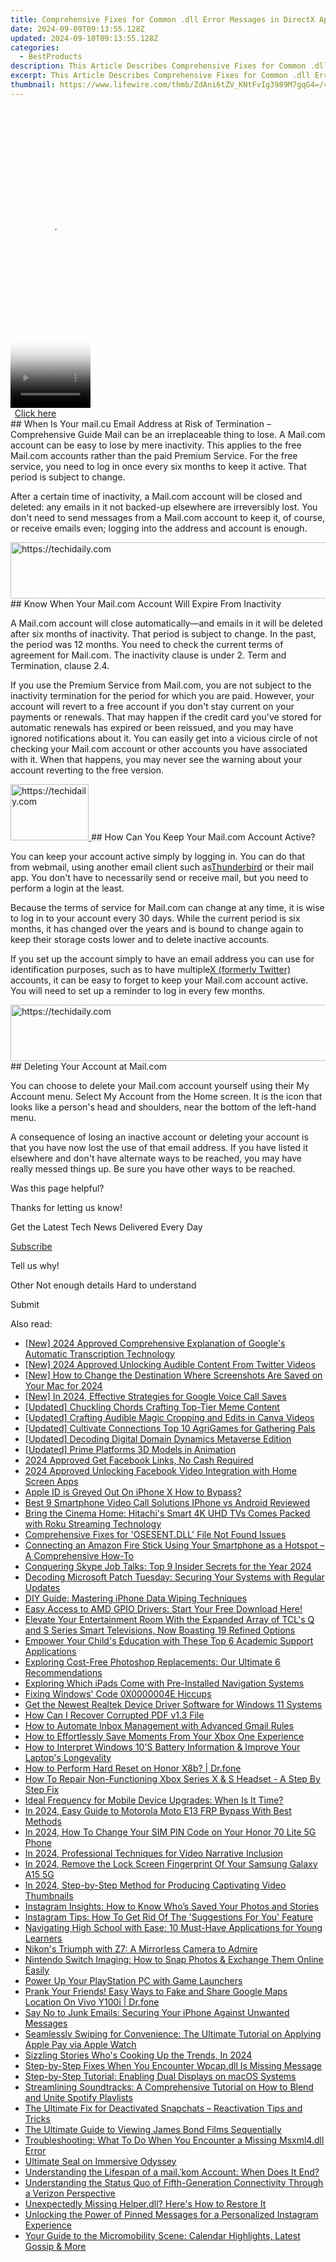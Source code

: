 ```yaml
---
title: Comprehensive Fixes for Common .dll Error Messages in DirectX Applications
date: 2024-09-09T09:13:55.128Z
updated: 2024-09-10T09:13:55.128Z
categories:
  - BestProducts
description: This Article Describes Comprehensive Fixes for Common .dll Error Messages in DirectX Applications
excerpt: This Article Describes Comprehensive Fixes for Common .dll Error Messages in DirectX Applications
thumbnail: https://www.lifewire.com/thmb/ZdAni6tZV_KNtFvIg3989M7gqG4=/400x300/filters:no_upscale():max_bytes(150000):strip_icc():format(webp)/microsoft-directx-directinput-dll-error-message-5a8d6c23a18d9e00377a61ed.png
---
```


<!-- affiliate ads begin -->
<span id="1977032">
					<video width="128" height="480" style="cursor:pointer"
           poster="//a.impactradius-go.com/display-clicktoplayimage/1977032.png"
           onclick="if(!this.playClicked){this.play();this.setAttribute('controls',true);this.playClicked=true;}">
	   <source src="//a.impactradius-go.com/display-ad/22993-1977032">
	   <img src="//a.impactradius-go.com/display-clicktoplayimage/1977032.png" style="border: none; height: 100%; width: 100%; object-fit: contain">
	</video>
	<div style="width:80px;text-align:center"><a href="javascript:window.open(decodeURIComponent('https%3A%2F%2Fhomestyler.sjv.io%2Fc%2F5597632%2F1977032%2F22993'), '_blank');void(0);">Click here</a></div>
</span>
<img height="0" width="0" src="https://imp.pxf.io/i/5597632/1977032/22993" style="position:absolute;visibility:hidden;" border="0" />
<!-- affiliate ads end -->
## When Is Your mail.cu Email Address at Risk of Termination – Comprehensive Guide
 Mail can be an irreplaceable thing to lose. A Mail.com account can be easy to lose by mere inactivity. This applies to the free Mail.com accounts rather than the paid Premium Service. For the free service, you need to log in once every six months to keep it active. That period is subject to change.

 After a certain time of inactivity, a Mail.com account will be closed and deleted: any emails in it not backed-up elsewhere are irreversibly lost. You don't need to send messages from a Mail.com account to keep it, of course, or receive emails even; logging into the address and account is enough.

<!-- affiliate ads begin -->
<a href="https://unicoeye.pxf.io/c/5597632/2134497/18498" target="_top" id="2134497">
  <img src="//a.impactradius-go.com/display-ad/18498-2134497" border="0" alt="https://techidaily.com" width="728" height="90"/>
</a>
<img height="0" width="0" src="https://unicoeye.pxf.io/i/5597632/2134497/18498" style="position:absolute;visibility:hidden;" border="0" />
<!-- affiliate ads end -->
## Know When Your Mail.com Account Will Expire From Inactivity

 A Mail.com account will close automatically—and emails in it will be deleted after six months of inactivity. That period is subject to change. In the past, the period was 12 months. You need to check the current terms of agreement for Mail.com. The inactivity clause is under 2\. Term and Termination, clause 2.4.

 If you use the Premium Service from Mail.com, you are not subject to the inactivity termination for the period for which you are paid. However, your account will revert to a free account if you don't stay current on your payments or renewals. That may happen if the credit card you've stored for automatic renewals has expired or been reissued, and you may have ignored notifications about it. You can easily get into a vicious circle of not checking your Mail.com account or other accounts you have associated with it. When that happens, you may never see the warning about your account reverting to the free version.

<!-- affiliate ads begin -->
<a href="https://aligracehair.sjv.io/c/5597632/2115941/19272" target="_top" id="2115941">
  <img src="//a.impactradius-go.com/display-ad/19272-2115941" border="0" alt="https://techidaily.com" width="125" height="90"/>
</a>
<img height="0" width="0" src="https://aligracehair.sjv.io/i/5597632/2115941/19272" style="position:absolute;visibility:hidden;" border="0" />
<!-- affiliate ads end -->
## How Can You Keep Your Mail.com Account Active?

 You can keep your account active simply by logging in. You can do that from webmail, using another email client such as[Thunderbird](https://www.lifewire.com/mozilla-thunderbird-review-1173071) or their mail app. You don't have to necessarily send or receive mail, but you need to perform a login at the least.

 Because the terms of service for Mail.com can change at any time, it is wise to log in to your account every 30 days. While the current period is six months, it has changed over the years and is bound to change again to keep their storage costs lower and to delete inactive accounts.

 If you set up the account simply to have an email address you can use for identification purposes, such as to have multiple[X (formerly Twitter)](https://www.lifewire.com/what-exactly-is-twitter-2483331) accounts, it can be easy to forget to keep your Mail.com account active. You will need to set up a reminder to log in every few months.

<!-- affiliate ads begin -->
<a href="https://unicoeye.pxf.io/c/5597632/2134239/18498" target="_top" id="2134239">
  <img src="//a.impactradius-go.com/display-ad/18498-2134239" border="0" alt="https://techidaily.com" width="721" height="90"/>
</a>
<img height="0" width="0" src="https://unicoeye.pxf.io/i/5597632/2134239/18498" style="position:absolute;visibility:hidden;" border="0" />
<!-- affiliate ads end -->
## Deleting Your Account at Mail.com

 You can choose to delete your Mail.com account yourself using their My Account menu. Select My Account from the Home screen. It is the icon that looks like a person's head and shoulders, near the bottom of the left-hand menu.

 A consequence of losing an inactive account or deleting your account is that you have now lost the use of that email address. If you have listed it elsewhere and don't have alternate ways to be reached, you may have really messed things up. Be sure you have other ways to be reached.

Was this page helpful?

Thanks for letting us know!

 Get the Latest Tech News Delivered Every Day

[Subscribe](https://www.lifewire.com/#)

Tell us why!

 Other  Not enough details  Hard to understand

 Submit

<ins class="adsbygoogle"
     style="display:block"
     data-ad-format="autorelaxed"
     data-ad-client="ca-pub-7571918770474297"
     data-ad-slot="1223367746"></ins>



<ins class="adsbygoogle"
     style="display:block"
     data-ad-client="ca-pub-7571918770474297"
     data-ad-slot="8358498916"
     data-ad-format="auto"
     data-full-width-responsive="true"></ins>

<span class="atpl-alsoreadstyle">Also read:</span>
<div><ul>
<li><a href="https://fox-access.techidaily.com/new-2024-approved-comprehensive-explanation-of-googles-automatic-transcription-technology/"><u>[New] 2024 Approved  Comprehensive Explanation of Google's Automatic Transcription Technology</u></a></li>
<li><a href="https://twitter-videos.techidaily.com/new-2024-approved-unlocking-audible-content-from-twitter-videos/"><u>[New] 2024 Approved  Unlocking Audible Content From Twitter Videos</u></a></li>
<li><a href="https://visual-screen-recording.techidaily.com/new-how-to-change-the-destination-where-screenshots-are-saved-on-your-mac-for-2024/"><u>[New] How to Change the Destination Where Screenshots Are Saved on Your Mac for 2024</u></a></li>
<li><a href="https://desktop-recording.techidaily.com/new-in-2024-effective-strategies-for-google-voice-call-saves/"><u>[New] In 2024, Effective Strategies for Google Voice Call Saves</u></a></li>
<li><a href="https://extra-tips.techidaily.com/updated-chuckling-chords-crafting-top-tier-meme-content/"><u>[Updated] Chuckling Chords  Crafting Top-Tier Meme Content</u></a></li>
<li><a href="https://extra-hints.techidaily.com/updated-crafting-audible-magic-cropping-and-edits-in-canva-videos/"><u>[Updated] Crafting Audible Magic  Cropping and Edits in Canva Videos</u></a></li>
<li><a href="https://screen-activity-recording.techidaily.com/updated-cultivate-connections-top-10-agrigames-for-gathering-pals/"><u>[Updated] Cultivate Connections  Top 10 AgriGames for Gathering Pals</u></a></li>
<li><a href="https://fox-cloud.techidaily.com/updated-decoding-digital-domain-dynamics-metaverse-edition/"><u>[Updated] Decoding Digital Domain Dynamics  Metaverse Edition</u></a></li>
<li><a href="https://extra-support.techidaily.com/updated-prime-platforms-3d-models-in-animation/"><u>[Updated] Prime Platforms  3D Models in Animation</u></a></li>
<li><a href="https://facebook-clips.techidaily.com/2024-approved-get-facebook-links-no-cash-required/"><u>2024 Approved  Get Facebook Links, No Cash Required</u></a></li>
<li><a href="https://facebook-clips.techidaily.com/2024-approved-unlocking-facebook-video-integration-with-home-screen-apps/"><u>2024 Approved  Unlocking Facebook Video Integration with Home Screen Apps</u></a></li>
<li><a href="https://apple-account.techidaily.com/apple-id-is-greyed-out-on-iphone-x-how-to-bypass-by-drfone-ios/"><u>Apple ID is Greyed Out On iPhone X How to Bypass?</u></a></li>
<li><a href="https://screen-recording.techidaily.com/best-9-smartphone-video-call-solutions-iphone-vs-android-reviewed/"><u>Best 9 Smartphone Video Call Solutions  IPhone vs Android Reviewed</u></a></li>
<li><a href="https://techno-recovery.techidaily.com/bring-the-cinema-home-hitachis-smart-4k-uhd-tvs-comes-packed-with-roku-streaming-technology/"><u>Bring the Cinema Home: Hitachi's Smart 4K UHD TVs Comes Packed with Roku Streaming Technology</u></a></li>
<li><a href="https://techno-recovery.techidaily.com/comprehensive-fixes-for-osesentdll-file-not-found-issues/"><u>Comprehensive Fixes for 'OSESENT.DLL' File Not Found Issues</u></a></li>
<li><a href="https://techno-recovery.techidaily.com/connecting-an-amazon-fire-stick-using-your-smartphone-as-a-hotspot-a-comprehensive-how-to/"><u>Connecting an Amazon Fire Stick Using Your Smartphone as a Hotspot – A Comprehensive How-To</u></a></li>
<li><a href="https://techno-recovery.techidaily.com/conquering-skype-job-talks-top-9-insider-secrets-for-the-year-2024/"><u>Conquering Skype Job Talks: Top 9 Insider Secrets for the Year 2024</u></a></li>
<li><a href="https://techno-recovery.techidaily.com/decoding-microsoft-patch-tuesday-securing-your-systems-with-regular-updates/"><u>Decoding Microsoft Patch Tuesday: Securing Your Systems with Regular Updates</u></a></li>
<li><a href="https://data-safeguard.techidaily.com/diy-guide-mastering-iphone-data-wiping-techniques/"><u>DIY Guide: Mastering iPhone Data Wiping Techniques</u></a></li>
<li><a href="https://win-dash.techidaily.com/1722976475732-easy-access-to-amd-gpio-drivers-start-your-free-download-here/"><u>Easy Access to AMD GPIO Drivers: Start Your Free Download Here!</u></a></li>
<li><a href="https://techno-recovery.techidaily.com/elevate-your-entertainment-room-with-the-expanded-array-of-tcls-q-and-s-series-smart-televisions-now-boasting-19-refined-options/"><u>Elevate Your Entertainment Room With the Expanded Array of TCL's Q and S Series Smart Televisions, Now Boasting 19 Refined Options</u></a></li>
<li><a href="https://techno-recovery.techidaily.com/empower-your-childs-education-with-these-top-6-academic-support-applications/"><u>Empower Your Child's Education with These Top 6 Academic Support Applications</u></a></li>
<li><a href="https://techno-recovery.techidaily.com/exploring-cost-free-photoshop-replacements-our-ultimate-6-recommendations/"><u>Exploring Cost-Free Photoshop Replacements: Our Ultimate 6 Recommendations</u></a></li>
<li><a href="https://techno-recovery.techidaily.com/exploring-which-ipads-come-with-pre-installed-navigation-systems/"><u>Exploring Which iPads Come with Pre-Installed Navigation Systems</u></a></li>
<li><a href="https://windows11.techidaily.com/fixing-windows-code-0x0000004e-hiccups/"><u>Fixing Windows' Code 0X0000004E Hiccups</u></a></li>
<li><a href="https://hardware-help.techidaily.com/get-the-newest-realtek-device-driver-software-for-windows-11-systems/"><u>Get the Newest Realtek Device Driver Software for Windows 11 Systems</u></a></li>
<li><a href="https://phone-solutions.techidaily.com/how-can-i-recover-corrupted-pdf-v13-file-by-stellar-guide/"><u>How Can I Recover Corrupted PDF v1.3 File</u></a></li>
<li><a href="https://techno-recovery.techidaily.com/how-to-automate-inbox-management-with-advanced-gmail-rules/"><u>How to Automate Inbox Management with Advanced Gmail Rules</u></a></li>
<li><a href="https://techno-recovery.techidaily.com/how-to-effortlessly-save-moments-from-your-xbox-one-experience/"><u>How to Effortlessly Save Moments From Your Xbox One Experience</u></a></li>
<li><a href="https://techno-recovery.techidaily.com/how-to-interpret-windows-10s-battery-information-and-improve-your-laptops-longevality/"><u>How to Interpret Windows 10'S Battery Information & Improve Your Laptop's Longevality</u></a></li>
<li><a href="https://techidaily.com/how-to-perform-hard-reset-on-honor-x8b-drfone-by-drfone-reset-android-reset-android/"><u>How to Perform Hard Reset on Honor X8b? | Dr.fone</u></a></li>
<li><a href="https://techno-recovery.techidaily.com/how-to-repair-non-functioning-xbox-series-x-and-s-headset-a-step-by-step-fix/"><u>How To Repair Non-Functioning Xbox Series X & S Headset - A Step By Step Fix</u></a></li>
<li><a href="https://techno-recovery.techidaily.com/ideal-frequency-for-mobile-device-upgrades-when-is-it-time/"><u>Ideal Frequency for Mobile Device Upgrades: When Is It Time?</u></a></li>
<li><a href="https://android-frp.techidaily.com/in-2024-easy-guide-to-motorola-moto-e13-frp-bypass-with-best-methods-by-drfone-android/"><u>In 2024, Easy Guide to Motorola Moto E13 FRP Bypass With Best Methods</u></a></li>
<li><a href="https://sim-unlock.techidaily.com/in-2024-how-to-change-your-sim-pin-code-on-your-honor-70-lite-5g-phone-by-drfone-android/"><u>In 2024, How To Change Your SIM PIN Code on Your Honor 70 Lite 5G Phone</u></a></li>
<li><a href="https://extra-skills.techidaily.com/in-2024-professional-techniques-for-video-narrative-inclusion/"><u>In 2024, Professional Techniques for Video Narrative Inclusion</u></a></li>
<li><a href="https://android-unlock.techidaily.com/in-2024-remove-the-lock-screen-fingerprint-of-your-samsung-galaxy-a15-5g-by-drfone-android/"><u>In 2024, Remove the Lock Screen Fingerprint Of Your Samsung Galaxy A15 5G</u></a></li>
<li><a href="https://youtube-help.techidaily.com/in-2024-step-by-step-method-for-producing-captivating-video-thumbnails/"><u>In 2024, Step-by-Step Method for Producing Captivating Video Thumbnails</u></a></li>
<li><a href="https://techno-recovery.techidaily.com/instagram-insights-how-to-know-whos-saved-your-photos-and-stories/"><u>Instagram Insights: How to Know Who’s Saved Your Photos and Stories</u></a></li>
<li><a href="https://techno-recovery.techidaily.com/instagram-tips-how-to-get-rid-of-the-suggestions-for-you-feature/"><u>Instagram Tips: How To Get Rid Of The 'Suggestions For You' Feature</u></a></li>
<li><a href="https://techno-recovery.techidaily.com/navigating-high-school-with-ease-10-must-have-applications-for-young-learners/"><u>Navigating High School with Ease: 10 Must-Have Applications for Young Learners</u></a></li>
<li><a href="https://buynow-reviews.techidaily.com/nikons-triumph-with-z7-a-mirrorless-camera-to-admire/"><u>Nikon's Triumph with Z7: A Mirrorless Camera to Admire</u></a></li>
<li><a href="https://techno-recovery.techidaily.com/nintendo-switch-imaging-how-to-snap-photos-and-exchange-them-online-easily/"><u>Nintendo Switch Imaging: How to Snap Photos & Exchange Them Online Easily</u></a></li>
<li><a href="https://games-able.techidaily.com/power-up-your-playstation-pc-with-game-launchers/"><u>Power Up Your PlayStation PC with Game Launchers</u></a></li>
<li><a href="https://fake-location.techidaily.com/prank-your-friends-easy-ways-to-fake-and-share-google-maps-location-on-vivo-y100i-drfone-by-drfone-virtual-android/"><u>Prank Your Friends! Easy Ways to Fake and Share Google Maps Location On Vivo Y100i | Dr.fone</u></a></li>
<li><a href="https://techno-recovery.techidaily.com/say-no-to-junk-emails-securing-your-iphone-against-unwanted-messages/"><u>Say No to Junk Emails: Securing Your iPhone Against Unwanted Messages</u></a></li>
<li><a href="https://techno-recovery.techidaily.com/seamlessly-swiping-for-convenience-the-ultimate-tutorial-on-applying-apple-pay-via-apple-watch/"><u>Seamlessly Swiping for Convenience: The Ultimate Tutorial on Applying Apple Pay via Apple Watch</u></a></li>
<li><a href="https://tiktok-clips.techidaily.com/sizzling-stories-whos-cooking-up-the-trends-in-2024/"><u>Sizzling Stories  Who's Cooking Up the Trends, In 2024</u></a></li>
<li><a href="https://techno-recovery.techidaily.com/step-by-step-fixes-when-you-encounter-wpcapdll-is-missing-message/"><u>Step-by-Step Fixes When You Encounter Wpcap.dll Is Missing Message</u></a></li>
<li><a href="https://techno-recovery.techidaily.com/step-by-step-tutorial-enabling-dual-displays-on-macos-systems/"><u>Step-by-Step Tutorial: Enabling Dual Displays on macOS Systems</u></a></li>
<li><a href="https://techno-recovery.techidaily.com/streamlining-soundtracks-a-comprehensive-tutorial-on-how-to-blend-and-unite-spotify-playlists/"><u>Streamlining Soundtracks: A Comprehensive Tutorial on How to Blend and Unite Spotify Playlists</u></a></li>
<li><a href="https://techno-recovery.techidaily.com/the-ultimate-fix-for-deactivated-snapchats-reactivation-tips-and-tricks/"><u>The Ultimate Fix for Deactivated Snapchats – Reactivation Tips and Tricks</u></a></li>
<li><a href="https://techno-recovery.techidaily.com/the-ultimate-guide-to-viewing-james-bond-films-sequentially/"><u>The Ultimate Guide to Viewing James Bond Films Sequentially</u></a></li>
<li><a href="https://techno-recovery.techidaily.com/troubleshooting-what-to-do-when-you-encounter-a-missing-msxml4dll-error/"><u>Troubleshooting: What To Do When You Encounter a Missing Msxml4.dll Error</u></a></li>
<li><a href="https://extra-resources.techidaily.com/ultimate-seal-on-immersive-odyssey/"><u>Ultimate Seal on Immersive Odyssey</u></a></li>
<li><a href="https://techno-recovery.techidaily.com/understanding-the-lifespan-of-a-mailkom-account-when-does-it-end/"><u>Understanding the Lifespan of a mail.ˈkom Account: When Does It End?</u></a></li>
<li><a href="https://techno-recovery.techidaily.com/understanding-the-status-quo-of-fifth-generation-connectivity-through-a-verizon-perspective/"><u>Understanding the Status Quo of Fifth-Generation Connectivity Through a Verizon Perspective</u></a></li>
<li><a href="https://techno-recovery.techidaily.com/1722871576940-unexpectedly-missing-helperdll-heres-how-to-restore-it/"><u>Unexpectedly Missing Helper.dll? Here's How to Restore It</u></a></li>
<li><a href="https://techno-recovery.techidaily.com/unlocking-the-power-of-pinned-messages-for-a-personalized-instagram-experience/"><u>Unlocking the Power of Pinned Messages for a Personalized Instagram Experience</u></a></li>
<li><a href="https://techno-recovery.techidaily.com/your-guide-to-the-micromobility-scene-calendar-highlights-latest-gossip-and-more/"><u>Your Guide to the Micromobility Scene: Calendar Highlights, Latest Gossip & More</u></a></li>
</ul></div>
